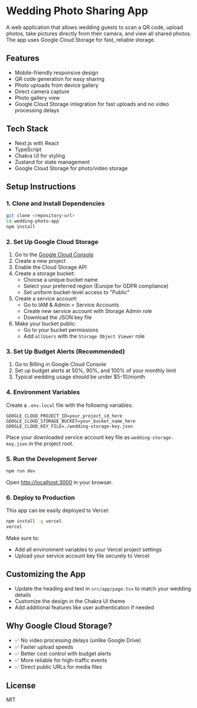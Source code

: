 # Wedding Photo Sharing App

A web application that allows wedding guests to scan a QR code, upload photos, take pictures directly from their camera, and view all shared photos. The app uses Google Cloud Storage for fast, reliable storage.

## Features

- Mobile-friendly responsive design
- QR code generation for easy sharing
- Photo uploads from device gallery
- Direct camera capture
- Photo gallery view
- Google Cloud Storage integration for fast uploads and no video processing delays

## Tech Stack

- Next.js with React
- TypeScript
- Chakra UI for styling
- Zustand for state management
- Google Cloud Storage for photo/video storage

## Setup Instructions

### 1. Clone and Install Dependencies

```bash
git clone <repository-url>
cd wedding-photo-app
npm install
```

### 2. Set Up Google Cloud Storage

1. Go to the [Google Cloud Console](https://console.cloud.google.com/)
2. Create a new project
3. Enable the Cloud Storage API
4. Create a storage bucket:
   - Choose a unique bucket name
   - Select your preferred region (Europe for GDPR compliance)
   - Set uniform bucket-level access to "Public"
5. Create a service account:
   - Go to IAM & Admin > Service Accounts
   - Create new service account with Storage Admin role
   - Download the JSON key file
6. Make your bucket public:
   - Go to your bucket permissions
   - Add `allUsers` with the `Storage Object Viewer` role

### 3. Set Up Budget Alerts (Recommended)

1. Go to Billing in Google Cloud Console
2. Set up budget alerts at 50%, 90%, and 100% of your monthly limit
3. Typical wedding usage should be under $5-10/month

### 4. Environment Variables

Create a `.env.local` file with the following variables:

```
GOOGLE_CLOUD_PROJECT_ID=your_project_id_here
GOOGLE_CLOUD_STORAGE_BUCKET=your_bucket_name_here
GOOGLE_CLOUD_KEY_FILE=./wedding-storage-key.json
```

Place your downloaded service account key file as `wedding-storage-key.json` in the project root.

### 5. Run the Development Server

```bash
npm run dev
```

Open [http://localhost:3000](http://localhost:3000) in your browser.

### 6. Deploy to Production

This app can be easily deployed to Vercel:

```bash
npm install -g vercel
vercel
```

Make sure to:

- Add all environment variables to your Vercel project settings
- Upload your service account key file securely to Vercel

## Customizing the App

- Update the heading and text in `src/app/page.tsx` to match your wedding details
- Customize the design in the Chakra UI theme
- Add additional features like user authentication if needed

## Why Google Cloud Storage?

- ✅ No video processing delays (unlike Google Drive)
- ✅ Faster upload speeds
- ✅ Better cost control with budget alerts
- ✅ More reliable for high-traffic events
- ✅ Direct public URLs for media files

## License

MIT
